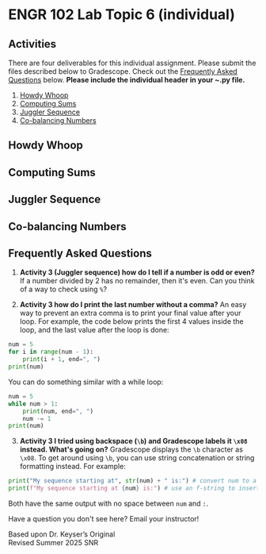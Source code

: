 # ENGR 102 Lab Topic 6 (individual)

## Activities
There are four deliverables for this individual assignment. Please submit the files described below to Gradescope. Check out the [Frequently Asked Questions](#frequently-asked-questions) below. **Please include the individual header in your ~.py file.**

1. [Howdy Whoop](#howdy-whoop)
2. [Computing Sums](#computing-sums)
3. [Juggler Sequence](#juggler-sequence)
4. [Co-balancing Numbers](#co-balancing-numbers)

## Howdy Whoop


## Computing Sums


## Juggler Sequence


## Co-balancing Numbers


## Frequently Asked Questions
1. **Activity 3 (Juggler sequence) how do I tell if a number is odd or even?** If a number divided by 2 has no remainder, then it's even. Can you think of a way to check using `%`?

2. **Activity 3 how do I print the last number without a comma?** An easy way to prevent an extra comma is to print your final value after your loop. For example, the code below prints the first 4 values inside the loop, and the last value after the loop is done:

```python
num = 5
for i in range(num - 1):
    print(i + 1, end=", ")
print(num)
```
You can do something similar with a while loop:
```python
num = 5
while num > 1:
    print(num, end=", ")
    num -= 1
print(num)
```

3. **Activity 3 I tried using backspace (`\b`) and Gradescope labels it `\x08` instead. What's going on?** Gradescope displays the `\b` character as `\x08`. To get around using `\b`, you can use string concatenation or string formatting instead. For example:

```python
print("My sequence starting at", str(num) + " is:") # convert num to a string and concatenate
print(f"My sequence starting at {num} is:") # use an f-string to insert num in the {} placeholder
```
Both have the same output with no space between `num` and `:`.

Have a question you don't see here? Email your instructor!

Based upon Dr. Keyser’s Original<br/>
Revised Summer 2025 SNR
